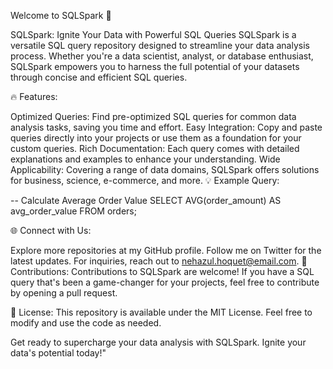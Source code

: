 Welcome to SQLSpark 🚀

SQLSpark: Ignite Your Data with Powerful SQL Queries
SQLSpark is a versatile SQL query repository designed to streamline your data analysis process. Whether you're a data scientist, analyst, or database enthusiast, SQLSpark empowers you to harness the full potential of your datasets through concise and efficient SQL queries.

🔥 Features:

Optimized Queries: Find pre-optimized SQL queries for common data analysis tasks, saving you time and effort.
Easy Integration: Copy and paste queries directly into your projects or use them as a foundation for your custom queries.
Rich Documentation: Each query comes with detailed explanations and examples to enhance your understanding.
Wide Applicability: Covering a range of data domains, SQLSpark offers solutions for business, science, e-commerce, and more.
💡 Example Query:


-- Calculate Average Order Value
SELECT
    AVG(order_amount) AS avg_order_value
FROM
    orders;
    
🌐 Connect with Us:

Explore more repositories at my GitHub profile.
Follow me on Twitter for the latest updates.
For inquiries, reach out to nehazul.hoquet@email.com.
🙌 Contributions:
Contributions to SQLSpark are welcome! If you have a SQL query that's been a game-changer for your projects, feel free to contribute by opening a pull request.

📜 License:
This repository is available under the MIT License. Feel free to modify and use the code as needed.

Get ready to supercharge your data analysis with SQLSpark. Ignite your data's potential today!"

